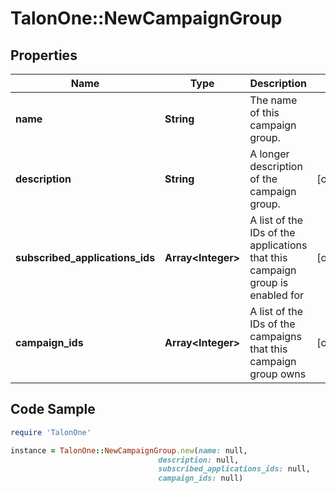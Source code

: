 # TalonOne::NewCampaignGroup

## Properties

Name | Type | Description | Notes
------------ | ------------- | ------------- | -------------
**name** | **String** | The name of this campaign group. | 
**description** | **String** | A longer description of the campaign group. | [optional] 
**subscribed_applications_ids** | **Array&lt;Integer&gt;** | A list of the IDs of the applications that this campaign group is enabled for | [optional] 
**campaign_ids** | **Array&lt;Integer&gt;** | A list of the IDs of the campaigns that this campaign group owns | [optional] 

## Code Sample

```ruby
require 'TalonOne'

instance = TalonOne::NewCampaignGroup.new(name: null,
                                 description: null,
                                 subscribed_applications_ids: null,
                                 campaign_ids: null)
```


